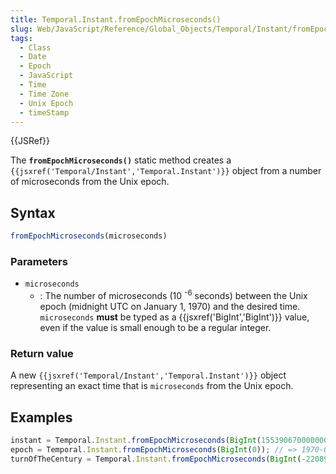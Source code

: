 ```yaml
---
title: Temporal.Instant.fromEpochMicroseconds()
slug: Web/JavaScript/Reference/Global_Objects/Temporal/Instant/fromEpochMicroseconds
tags:
  - Class
  - Date
  - Epoch
  - JavaScript
  - Time
  - Time Zone
  - Unix Epoch
  - timeStamp
---
```

{{JSRef}}

<p class="summary"><span class="seoSummary">The <strong><code>fromEpochMicroseconds()</code></strong> static method creates a <code>{{jsxref('Temporal/Instant','Temporal.Instant')}}</code> object from a number of microseconds from the Unix epoch.</span></p>

## Syntax

```js
fromEpochMicroseconds(microseconds)
```

### Parameters

- `microseconds`
  - : The number of microseconds (10 <sup>-6</sup> seconds) between the Unix
    epoch (midnight UTC on January 1, 1970) and the desired time. `microseconds`
    **must** be typed as a {{jsxref('BigInt','BigInt')}} value, even
    if the value is small enough to be a regular integer.

### Return value

A new `{{jsxref('Temporal/Instant','Temporal.Instant')}}` object
representing an exact time that is `microseconds` from the Unix epoch.

## Examples

```js
instant = Temporal.Instant.fromEpochMicroseconds(BigInt(1553906700000000)); // => 2019-03-30T00:45:00Z
epoch = Temporal.Instant.fromEpochMicroseconds(BigInt(0)); // => 1970-01-01T00:00Z
turnOfTheCentury = Temporal.Instant.fromEpochMicroseconds(BigInt(-2208988800000000)); // => 1900-01-01T00:00Z
```
